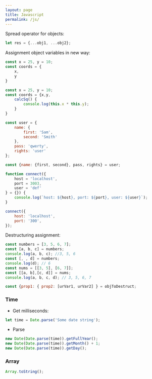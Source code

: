 ```yaml
---
layout: page
title: Javascript
permalink: /js/
---
```


Spread operator for objects:  
```js
let res = {...obj1, ...obj2};
```

Assignment object variables in new way:

```js
const x = 25, y = 10;
const coords = {
    x,
    y
}
```

```js
const x = 25, y = 10;
const coords = {x,y,
    calcSq() {
        console.log(this.x * this.y);
    }
}
```

```js
const user = {
    name: {
        first: 'Sam',
        second: 'Smith'
    },
    pass: 'qwerty',
    rights: 'user'
};

const {name: {first, second}, pass, rights} = user;
```
```js
function connect({
    host = 'localhost',
    port = 3003,
    user = 'def'
} = {}) {
    console.log(`host: ${host}, port: ${port}, user: ${user}`);
}

connect({
    host: 'localhost',
    port: '300',
});
```

Destructuring assignment:

```js
const numbers = [3, 5, 6, 7];
const [a, b, c] = numbers;
console.log(a, b, c); //3, 5, 6
const [, , d] = numbers;
console.log(d); // 6
const nums = [[3, 5], [6, 7]];
const [[a, b],[c, d]] = nums;
console.log(a, b, c, d); // 3, 5, 6, 7
```

```js
const {prop1: { prop2: [urVar1, urVar2] } = objToDestruct;
```

### Time

*  Get milliseconds:

```js
let time = Date.parse('Some date string');
```

*  Parse

```js
new Date(Date.parse(time)).getFullYear();
new Date(Date.parse(time)).getMonth() + 1;
new Date(Date.parse(time)).getDay();
```

### Array

```js
Array.toString();
```
